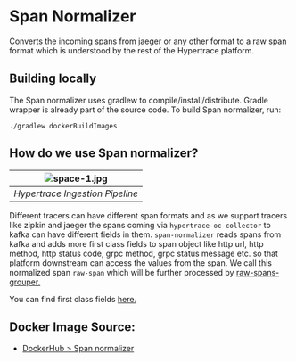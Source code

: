 # Span Normalizer

Converts the incoming spans from jaeger or any other format to a raw span format which is understood by the rest of the Hypertrace platform.

## Building locally
The Span normalizer uses gradlew to compile/install/distribute. Gradle wrapper is already part of the source code. To build Span normalizer, run:

```
./gradlew dockerBuildImages
```
## How do we use Span normalizer?

| ![space-1.jpg](https://hypertrace-docs.s3.amazonaws.com/ingestion-pipeline.png) | 
|:--:| 
| *Hypertrace Ingestion Pipeline* |

Different tracers can have different span formats and as we support tracers like zipkin and jaeger the spans coming via `hypertrace-oc-collector` to kafka can have different fields in them. `span-normalizer` reads spans from kafka and adds more first class fields to span object like http url, http method, http status code, grpc method, grpc status message etc. so that platform downstream can access the values from the span. We call this normalized span `raw-span` which will be further processed by [raw-spans-grouper.](https://github.com/hypertrace/raw-spans-grouper)

You can find first class fields [here.](ttps://github.com/hypertrace/data-model/tree/main/data-model/src/main/avro/eventfields)



## Docker Image Source:
- [DockerHub > Span normalizer](https://hub.docker.com/r/hypertrace/span-normalizer)

